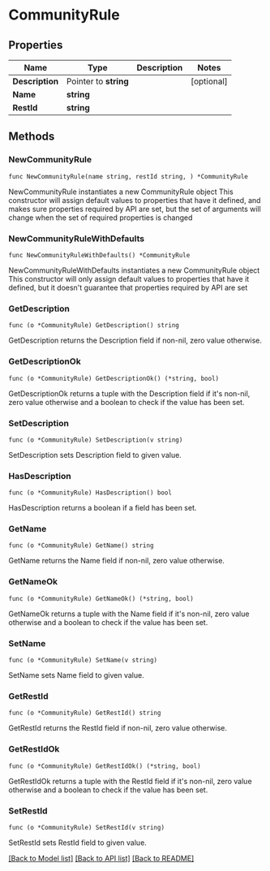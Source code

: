 # CommunityRule

## Properties

Name | Type | Description | Notes
------------ | ------------- | ------------- | -------------
**Description** | Pointer to **string** |  | [optional] 
**Name** | **string** |  | 
**RestId** | **string** |  | 

## Methods

### NewCommunityRule

`func NewCommunityRule(name string, restId string, ) *CommunityRule`

NewCommunityRule instantiates a new CommunityRule object
This constructor will assign default values to properties that have it defined,
and makes sure properties required by API are set, but the set of arguments
will change when the set of required properties is changed

### NewCommunityRuleWithDefaults

`func NewCommunityRuleWithDefaults() *CommunityRule`

NewCommunityRuleWithDefaults instantiates a new CommunityRule object
This constructor will only assign default values to properties that have it defined,
but it doesn't guarantee that properties required by API are set

### GetDescription

`func (o *CommunityRule) GetDescription() string`

GetDescription returns the Description field if non-nil, zero value otherwise.

### GetDescriptionOk

`func (o *CommunityRule) GetDescriptionOk() (*string, bool)`

GetDescriptionOk returns a tuple with the Description field if it's non-nil, zero value otherwise
and a boolean to check if the value has been set.

### SetDescription

`func (o *CommunityRule) SetDescription(v string)`

SetDescription sets Description field to given value.

### HasDescription

`func (o *CommunityRule) HasDescription() bool`

HasDescription returns a boolean if a field has been set.

### GetName

`func (o *CommunityRule) GetName() string`

GetName returns the Name field if non-nil, zero value otherwise.

### GetNameOk

`func (o *CommunityRule) GetNameOk() (*string, bool)`

GetNameOk returns a tuple with the Name field if it's non-nil, zero value otherwise
and a boolean to check if the value has been set.

### SetName

`func (o *CommunityRule) SetName(v string)`

SetName sets Name field to given value.


### GetRestId

`func (o *CommunityRule) GetRestId() string`

GetRestId returns the RestId field if non-nil, zero value otherwise.

### GetRestIdOk

`func (o *CommunityRule) GetRestIdOk() (*string, bool)`

GetRestIdOk returns a tuple with the RestId field if it's non-nil, zero value otherwise
and a boolean to check if the value has been set.

### SetRestId

`func (o *CommunityRule) SetRestId(v string)`

SetRestId sets RestId field to given value.



[[Back to Model list]](../README.md#documentation-for-models) [[Back to API list]](../README.md#documentation-for-api-endpoints) [[Back to README]](../README.md)


